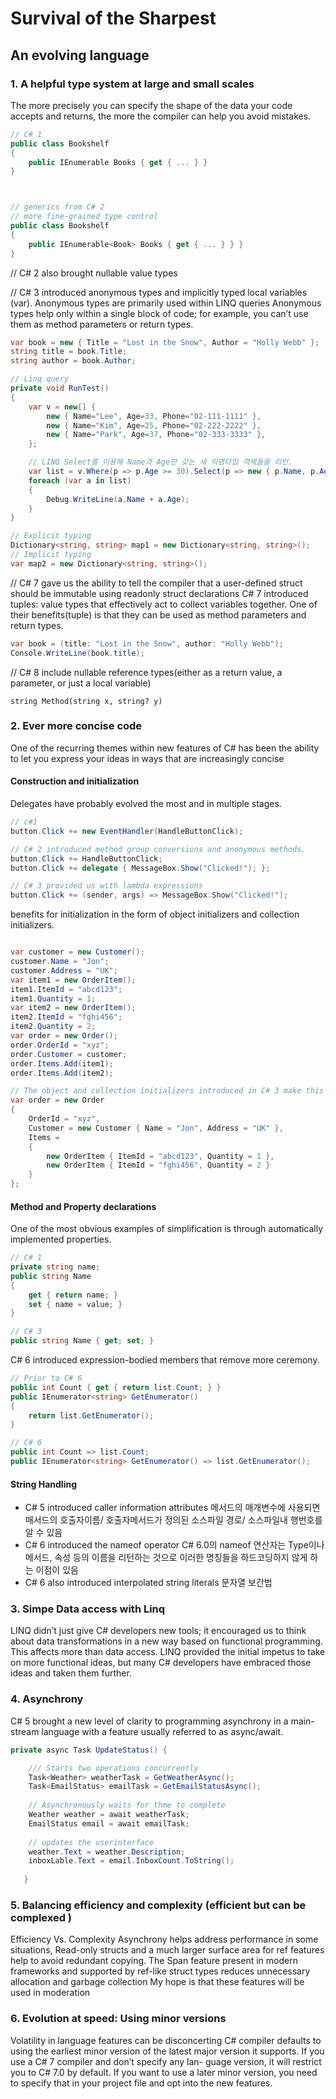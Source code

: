 # Survival of the Sharpest

## An evolving language

### 1. A helpful type system at large and small scales

The more precisely you can specify the shape of the data your code accepts and returns, the more the compiler can help you avoid mistakes.

```csharp
// C# 1 
public class Bookshelf
{
    public IEnumerable Books { get { ... } }
}



// generics from C# 2
// more fine-grained type control
public class Bookshelf
{
    public IEnumerable<Book> Books { get { ... } } }
}
```

// C# 2 also brought nullable value types


// C# 3 introduced anonymous types and implicitly typed local variables (var).
Anonymous types are primarily used within LINQ queries
Anonymous types help only within a single block of code; for example, you can’t use them as method parameters or return types. 

```csharp
var book = new { Title = "Lost in the Snow", Author = "Holly Webb" };
string title = book.Title;
string author = book.Author;
```

```csharp
// Linq query
private void RunTest()
{
    var v = new[] {
        new { Name="Lee", Age=33, Phone="02-111-1111" },
        new { Name="Kim", Age=25, Phone="02-222-2222" },
        new { Name="Park", Age=37, Phone="02-333-3333" },
    };

    // LINQ Select를 이용해 Name과 Age만 갖는 새 익명타입 객체들을 리턴.
    var list = v.Where(p => p.Age >= 30).Select(p => new { p.Name, p.Age });
    foreach (var a in list)
    {
        Debug.WriteLine(a.Name + a.Age);
    }
}
```

```csharp
// Explicit typing
Dictionary<string, string> map1 = new Dictionary<string, string>();
// Implicit typing
var map2 = new Dictionary<string, string>();
```

// C# 7 gave us the ability to tell the compiler that a user-defined struct should be immutable using readonly struct declarations
C# 7 introduced tuples: value types that effectively act to collect variables together.
One of their benefits(tuple) is that they can be used as method parameters and return types. 

```csharp
var book = (title: "Lost in the Snow", author: "Holly Webb");
Console.WriteLine(book.title);
```

// C# 8 include nullable reference types(either as a return value, a parameter, or just a local variable)
 
 ```charp
string Method(string x, string? y)
```


### 2. Ever more concise code
One of the recurring themes within new features of C# has been the ability to let you express your ideas in ways that are increasingly concise

#### Construction and initialization
Delegates have probably evolved the most and in multiple stages. 

```csharp
// c#1
button.Click += new EventHandler(HandleButtonClick);

// C# 2 introduced method group conversions and anonymous methods. 
button.Click += HandleButtonClick;
button.Click += delegate { MessageBox.Show("Clicked!"); };

// C# 3 provided us with lambda expressions
button.Click += (sender, args) => MessageBox.Show("Clicked!");
```

benefits for initialization in the form of object initializers and collection initializers. 
```csharp

var customer = new Customer();
customer.Name = "Jon";
customer.Address = "UK";
var item1 = new OrderItem();
item1.ItemId = "abcd123";
item1.Quantity = 1;
var item2 = new OrderItem();
item2.ItemId = "fghi456";
item2.Quantity = 2;
var order = new Order();
order.OrderId = "xyz";
order.Customer = customer;
order.Items.Add(item1);
order.Items.Add(item2);

// The object and collection initializers introduced in C# 3 make this so much clearer
var order = new Order
{
    OrderId = "xyz",
    Customer = new Customer { Name = "Jon", Address = "UK" },
    Items =
    {
        new OrderItem { ItemId = "abcd123", Quantity = 1 },
        new OrderItem { ItemId = "fghi456", Quantity = 2 }
    }
};
```

#### Method and Property declarations
One of the most obvious examples of simplification is through automatically implemented properties.

```csharp
// C# 1
private string name;
public string Name
{
    get { return name; }
    set { name = value; }
}

// C# 3
public string Name { get; set; }
```

C# 6 introduced expression-bodied members that remove more ceremony.
```csharp
// Prior to C# 6
public int Count { get { return list.Count; } }
public IEnumerator<string> GetEnumerator()
{
    return list.GetEnumerator();
}

// C# 6
public int Count => list.Count;
public IEnumerator<string> GetEnumerator() => list.GetEnumerator();
```

#### String Handling
- C# 5 introduced caller information attributes
메서드의 매개변수에 사용되면 매서드의 호출자이름/ 호출자메서드가 정의된 소스파일 경로/ 소스파일내 행번호를 알 수 있음
- C# 6 introduced the nameof operator
C# 6.0의 nameof 연산자는 Type이나 메서드, 속성 등의 이름을 리턴하는 것으로 이러한 명칭들을 하드코딩하지 않게 하는 이점이 있음
- C# 6 also introduced interpolated string literals
문자열 보간법

### 3. Simpe Data access with Linq 
LINQ didn’t just give C# developers new tools; it encouraged us to think about data transformations in a new way based on functional programming. This affects more than data access. LINQ provided the initial impetus to take on more functional ideas, but many C# developers have embraced those ideas and taken them further.

### 4. Asynchrony
C# 5 brought a new level of clarity to programming asynchrony in a main- stream language with a feature usually referred to as async/await. 

```csharp
private async Task UpdateStatus() {

    /// Starts two operations concurrently
    Task<Weather> weatherTask = GetWeatherAsync();
    Task<EmailStatus> emailTask = GetEmailStatusAsync();
    
    // Asynchronously waits for thme to complete
    Weather weather = await weatherTask;
    EmailStatus email = await emailTask;
    
    // updates the userinterface
    weather.Text = weather.Description; 
    inboxLable.Text = email.InboxCount.ToString();
    
   }
   ```


### 5. Balancing efficiency and complexity (efficient but can be complexed )
Efficiency Vs. Complexity
Asynchrony helps address performance in some situations,
Read-only structs and a much larger surface area for ref features help to avoid redundant copying. 
The Span<T> feature present in modern frameworks and supported by ref-like struct types reduces unnecessary allocation and garbage collection
My hope is that these features will be used in moderation

    
### 6. Evolution at speed: Using minor versions
Volatility in language features can be disconcerting
C# compiler defaults to using the earliest minor version of the latest major version it supports. If you use a C# 7 compiler and don’t specify any lan- guage version, it will restrict you to C# 7.0 by default. If you want to use a later minor version, you need to specify that in your project file and opt into the new features.



